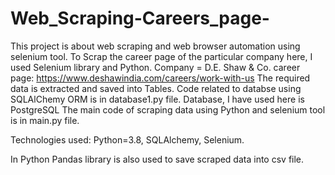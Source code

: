 # Web_Scraping-Careers_page-
This project is about web scraping and web browser automation using selenium tool.
To Scrap the career page of the particular company here, I used Selenium library and Python. 
Company =  D.E. Shaw & Co.  career page: https://www.deshawindia.com/careers/work-with-us
The required data is extracted and saved into Tables.
Code related to databse using SQLAlChemy ORM is in database1.py file. Database, I have used here is PostgreSQL
The main code of scraping data using Python and selenium tool is in main.py file.


Technologies used:
Python=3.8,
SQLAlchemy,
Selenium.

In Python Pandas library is also used to save scraped data into csv file.

